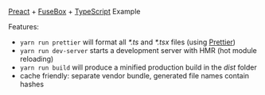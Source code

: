 [Preact](https://preactjs.com/) + [FuseBox](http://fuse-box.org/) + [TypeScript](https://www.typescriptlang.org/) Example

Features:
* `yarn run prettier` will format all _*.ts_ and _*.tsx_ files (using [Prettier](https://prettier.io/))
* `yarn run dev-server` starts a development server with HMR (hot module reloading)
* `yarn run build` will produce a minified production build in the _dist_ folder
* cache friendly: separate vendor bundle, generated file names contain hashes
